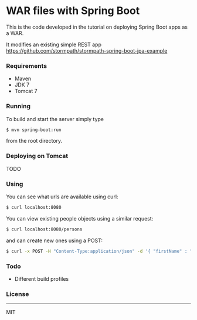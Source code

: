 # WAR files with Spring Boot

This is the code developed in the tutorial on deploying Spring Boot apps as a WAR.

It modifies an existing simple REST app https://github.com/stormpath/stormpath-spring-boot-jpa-example

### Requirements

- Maven
- JDK 7
- Tomcat 7

### Running

To build and start the server simply type

```sh
$ mvn spring-boot:run
```

from the root directory.

### Deploying on Tomcat

TODO

### Using

You can see what urls are available using curl:

```sh
$ curl localhost:8080
```

You can view existing people objects using a similar request:

```sh
$ curl localhost:8080/persons
```

and can create new ones using a POST:

```sh
$ curl -x POST -H "Content-Type:application/json" -d '{ "firstName" : "Karl", "lastName" : "Penzhorn" }' localhost:8080/persons
```

### Todo

 - Different build profiles

### License
----

MIT
